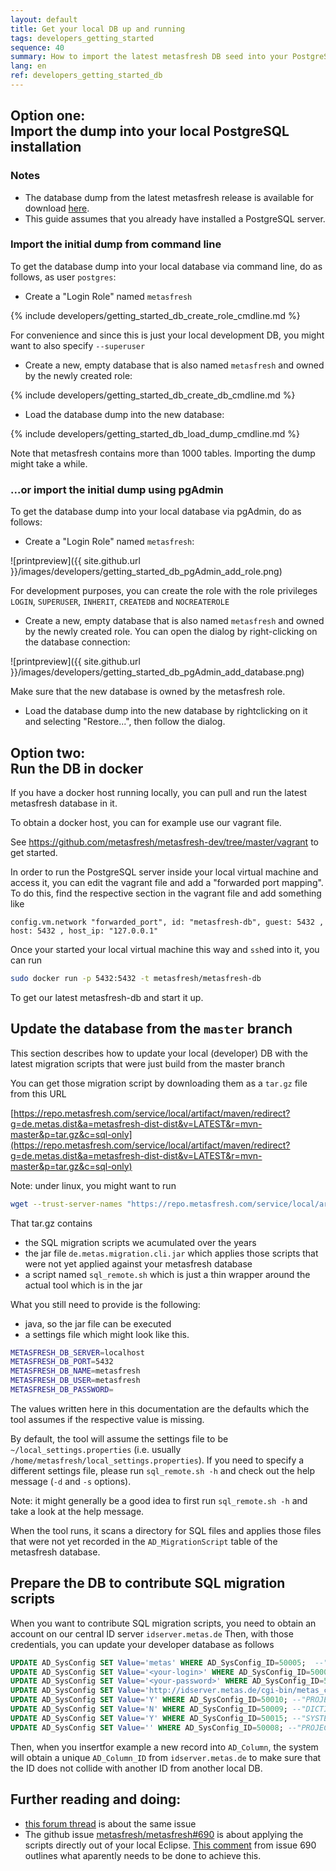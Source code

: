 ```yaml
---
layout: default
title: Get your local DB up and running
tags: developers_getting_started
sequence: 40
summary: How to import the latest metasfresh DB seed into your PostgreSQL database
lang: en
ref: developers_getting_started_db
---
```


## Option one:<br/>Import the dump into your local PostgreSQL installation

### Notes

* The database dump from the latest metasfresh release is available for download [here](https://www.metasfresh.com/wp-content/releases/db_seeds/metasfresh_latest.pgdump).
* This guide assumes that you already have installed a PostgreSQL server.

### Import the initial dump from command line

To get the database dump into your local database via command line, do as follows, as user `postgres`:

* Create a "Login Role" named `metasfresh`

{% include developers/getting_started_db_create_role_cmdline.md %}

For convenience and since this is just your local development DB, you might want to also specify `--superuser`

* Create a new, empty database that is also named `metasfresh` and owned by the newly created role:

{% include developers/getting_started_db_create_db_cmdline.md %}

* Load the database dump into the new database:

{% include developers/getting_started_db_load_dump_cmdline.md %}

Note that metasfresh contains more than 1000 tables. Importing the dump might take a while.

### ...or import the initial dump using pgAdmin

To get the database dump into your local database via pgAdmin, do as follows:

* Create a "Login Role" named `metasfresh`:

![printpreview]({{ site.github.url }}/images/developers/getting_started_db_pgAdmin_add_role.png)

For development purposes, you can create the role with the role privileges `LOGIN`, `SUPERUSER`, `INHERIT`, `CREATEDB` and `NOCREATEROLE`

* Create a new, empty database that is also named `metasfresh` and owned by the newly created role. You can open the dialog by right-clicking on the database connection:

![printpreview]({{ site.github.url }}/images/developers/getting_started_db_pgAdmin_add_database.png)

Make sure that the new database is owned by the metasfresh role.

* Load the database dump into the new database by rightclicking on it and selecting "Restore...", then follow the dialog.

## Option two:<br/>Run the DB in docker

If you have a docker host running locally, you can pull and run the latest metasfresh database in it.

To obtain a docker host, you can for example use our vagrant file.

See https://github.com/metasfresh/metasfresh-dev/tree/master/vagrant to get started.

In order to run the PostgreSQL server inside your local virtual machine and access it,
you can edit the vagrant file and add a "forwarded port mapping".
To do this, find the respective section in the vagrant file and add something like

```
config.vm.network "forwarded_port", id: "metasfresh-db", guest: 5432 , host: 5432 , host_ip: "127.0.0.1"
```

Once your started your local virtual machine this way and `ssh`ed into it,
you can run
```bash
sudo docker run -p 5432:5432 -t metasfresh/metasfresh-db
```

To get our latest metasfresh-db and start it up.

## Update the database from the `master` branch

This section describes how to update your local (developer) DB with the latest migration scripts that were just build from the master branch

You can get those migration script by downloading them as a `tar.gz` file from this URL

[https://repo.metasfresh.com/service/local/artifact/maven/redirect?g=de.metas.dist&a=metasfresh-dist-dist&v=LATEST&r=mvn-master&p=tar.gz&c=sql-only](https://repo.metasfresh.com/service/local/artifact/maven/redirect?g=de.metas.dist&a=metasfresh-dist-dist&v=LATEST&r=mvn-master&p=tar.gz&c=sql-only)

Note: under linux, you might want to run
```bash
wget --trust-server-names "https://repo.metasfresh.com/service/local/artifact/maven/redirect?g=de.metas.dist&a=metasfresh-dist-dist&v=LATEST&r=mvn-master&p=tar.gz&c=sql-only"
```

That tar.gz contains
* the SQL migration scripts we acumulated over the years
* the jar file `de.metas.migration.cli.jar` which applies those scripts that were not yet applied against your metasfresh database
* a script named `sql_remote.sh` which is just a thin wrapper around the actual tool which is in the jar

What you still need to provide is the following:
* java, so the jar file can be executed
* a settings file which might look like this.

```bash
METASFRESH_DB_SERVER=localhost
METASFRESH_DB_PORT=5432
METASFRESH_DB_NAME=metasfresh
METASFRESH_DB_USER=metasfresh
METASFRESH_DB_PASSWORD=
```
The values written here in this documentation are the defaults which the tool assumes if the respective value is missing.

By default, the tool will assume the settings file to be `~/local_settings.properties` (i.e. usually `/home/metasfresh/local_settings.properties`).
If you need to specify a different settings file, please run `sql_remote.sh -h` and check out the help message (`-d` and `-s` options).

Note: it might generally be a good idea to first run `sql_remote.sh -h` and take a look at the help message.

When the tool runs, it scans a directory for SQL files and applies those files that were not yet recorded in the `AD_MigrationScript` table of the metasfresh database.

## Prepare the DB to contribute SQL migration scripts

When you want to contribute SQL migration scripts, you need to obtain an account on our central ID server `idserver.metas.de`
Then, with those credentials, you can update your developer database as follows

```sql
UPDATE AD_SysConfig SET Value='metas' WHERE AD_SysConfig_ID=50005;  --"PROJECT_ID_PROJECT"
UPDATE AD_SysConfig SET Value='<your-login>' WHERE AD_SysConfig_ID=50006;  --"PROJECT_ID_USER"
UPDATE AD_SysConfig SET Value='<your-password>' WHERE AD_SysConfig_ID=50007; --"PROJECT_ID_PASSWORD"
UPDATE AD_SysConfig SET Value='http://idserver.metas.de/cgi-bin/metas_central_id/get_ID' WHERE AD_SysConfig_ID=50004; --"PROJECT_ID_WEBSITE"
UPDATE AD_SysConfig SET Value='Y' WHERE AD_SysConfig_ID=50010; --"PROJECT_ID_USE_CENTRALIZED_ID"
UPDATE AD_SysConfig SET Value='N' WHERE AD_SysConfig_ID=50009; --"DICTIONARY_ID_USE_CENTRALIZED_ID"
UPDATE AD_SysConfig SET Value='Y' WHERE AD_SysConfig_ID=50015; --"SYSTEM_INSERT_CHANGELOG"
UPDATE AD_SysConfig SET Value='' WHERE AD_SysConfig_ID=50008; --"PROJECT_ID_COMMENTS"
```

Then, when you insertfor example a new record into `AD_Column`, the system will obtain a unique `AD_Column_ID` from `idserver.metas.de` to make sure that the ID does not collide with another ID from another local DB.

## Further reading and doing:

* [this forum thread](https://forum.metasfresh.org/t/how-to-update-database-in-local-dev-env/428) is about the same issue
* The github issue [metasfresh/metasfresh#690](https://github.com/metasfresh/metasfresh/issues/690) is about applying the scripts directly out of your local Eclipse. [This comment](https://github.com/metasfresh/metasfresh/issues/690#issuecomment-269940848) from issue 690 outlines what aparently needs to be done to achieve this.
